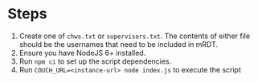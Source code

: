 # Steps

1. Create one of `chws.txt` or `supervisors.txt`. The contents of either file should be the usernames that need to be included in mRDT.
2. Ensure you have NodeJS 6+ installed.
3. Run `npm ci` to set up the script dependencies.
4. Run `COUCH_URL=<instance-url> node index.js` to execute the script